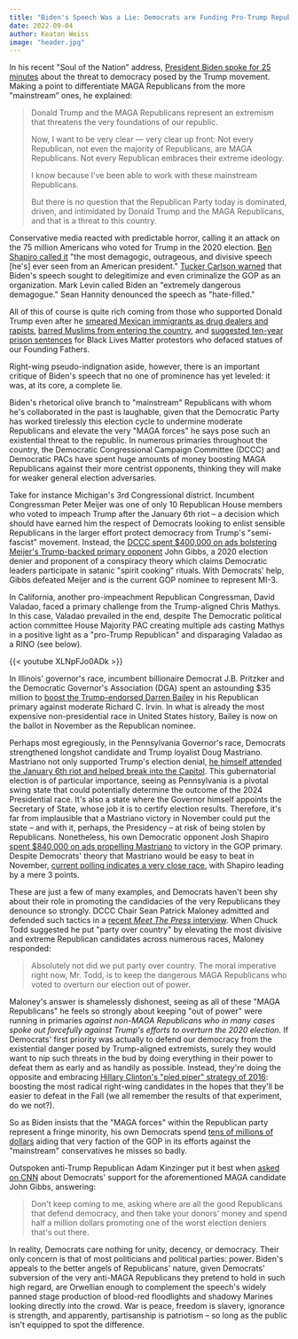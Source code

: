 ```yaml
---
title: "Biden's Speech Was a Lie: Democrats are Funding Pro-Trump Republicans in Primaries"
date: 2022-09-04
author: Keaton Weiss
image: "header.jpg"
---
```


In his recent "Soul of the Nation” address, [President Biden spoke for 25 minutes](https://www.youtube.com/watch?v=JemWkV2Vcic) about the threat to democracy posed by the Trump movement. Making a point to differentiate MAGA Republicans from the more "mainstream” ones, he explained:

> Donald Trump and the MAGA Republicans represent an extremism that threatens the very foundations of our republic.
> 
> Now, I want to be very clear — very clear up front: Not every Republican, not even the majority of Republicans, are MAGA Republicans. Not every Republican embraces their extreme ideology.
> 
> I know because I've been able to work with these mainstream Republicans.
> 
> But there is no question that the Republican Party today is dominated, driven, and intimidated by Donald Trump and the MAGA Republicans, and that is a threat to this country.

Conservative media reacted with predictable horror, calling it an attack on the 75 million Americans who voted for Trump in the 2020 election. [Ben Shapiro called it](https://twitter.com/benshapiro/status/1565539785468514306) "the most demagogic, outrageous, and divisive speech \[he's\] ever seen from an American president." [Tucker Carlson warned](https://twitter.com/The_Real_Fly/status/1565504360439750656) that Biden's speech sought to delegitimize and even criminalize the GOP as an organization. Mark Levin called Biden an "extremely dangerous demagogue." Sean Hannity denounced the speech as "hate-filled."

All of this of course is quite rich coming from those who supported Donald Trump even after he [smeared Mexican immigrants as drug dealers and rapists](https://www.washingtonpost.com/news/the-fix/wp/2017/06/16/theyre-rapists-presidents-trump-campaign-launch-speech-two-years-later-annotated/), [barred Muslims from entering the country](https://www.aclu-wa.org/pages/timeline-muslim-ban), and [suggested ten-year prison sentences](https://www.newsweek.com/donald-trump-andrew-jackson-statue-prison-warning-1512717) for Black Lives Matter protestors who defaced statues of our Founding Fathers.

Right-wing pseudo-indignation aside, however, there is an important critique of Biden's speech that no one of prominence has yet leveled: it was, at its core, a complete lie.

Biden's rhetorical olive branch to "mainstream" Republicans with whom he's collaborated in the past is laughable, given that the Democratic Party has worked tirelessly this election cycle to undermine moderate Republicans and elevate the very "MAGA forces" he says pose such an existential threat to the republic. In numerous primaries throughout the country, the Democratic Congressional Campaign Committee (DCCC) and Democratic PACs have spent huge amounts of money boosting MAGA Republicans against their more centrist opponents, thinking they will make for weaker general election adversaries.

Take for instance Michigan's 3rd Congressional district. Incumbent Congressman Peter Meijer was one of only 10 Republican House members who voted to impeach Trump after the January 6th riot – a decision which should have earned him the respect of Democrats looking to enlist sensible Republicans in the larger effort protect democracy from Trump's "semi-fascist" movement. Instead, the [DCCC spent \$400,000 on ads bolstering Meijer's Trump-backed primary opponent](https://www.washingtonpost.com/politics/interactive/2022/democrat-ad-spending-republican-trump) John Gibbs, a 2020 election denier and proponent of a conspiracy theory which claims Democratic leaders participate in satanic "spirit cooking" rituals. With Democrats' help, Gibbs defeated Meijer and is the current GOP nominee to represent MI-3.

In California, another pro-impeachment Republican Congressman, David Valadao, faced a primary challenge from the Trump-aligned Chris Mathys. In this case, Valadao prevailed in the end, despite The Democratic political action committee House Majority PAC creating multiple ads casting Mathys in a positive light as a "pro-Trump Republican" and disparaging Valadao as a RINO (see below).

{{< youtube XLNpFJo0ADk >}}

In Illinois' governor's race, incumbent billionaire Democrat J.B. Pritzker and the Democratic Governor's Association (DGA) spent an astounding \$35 million to [boost the Trump-endorsed Darren Bailey](https://www.nytimes.com/2022/06/28/us/politics/darren-bailey-illinois-governor-republican.html) in his Republican primary against moderate Richard C. Irvin. In what is already the most expensive non-presidential race in United States history, Bailey is now on the ballot in November as the Republican nominee.

Perhaps most egregiously, in the Pennsylvania Governor's race, Democrats strengthened longshot candidate and Trump loyalist Doug Mastriano. Mastriano not only supported Trump's election denial, [he himself attended the January 6th riot and helped break into the Capitol](https://www.politico.com/news/2022/07/19/mastriano-pennsylvania-governor-race-00046423). This gubernatorial election is of particular importance, seeing as Pennsylvania is a pivotal swing state that could potentially determine the outcome of the 2024 Presidential race. It's also a state where the Governor himself appoints the Secretary of State, whose job it is to certify election results. Therefore, it's far from implausible that a Mastriano victory in November could put the state – and with it, perhaps, the Presidency – at risk of being stolen by Republicans. Nonetheless, his own Democratic opponent Josh Shapiro [spent $840,000 on ads propelling Mastriano](https://www.inquirer.com/opinion/commentary/pennsylvania-democrats-political-strategy-poll-shapiro-mastriano-20220808.html) to victory in the GOP primary. Despite Democrats' theory that Mastriano would be easy to beat in November, [current polling indicates a very close race](https://emersoncollegepolling.com/pennsylvania-2022-fetterman-holds-four-point-lead-over-oz-for-us-senate-shapiro-leads-mastriano-by-three/), with Shapiro leading by a mere 3 points.

These are just a few of many examples, and Democrats haven't been shy about their role in promoting the candidacies of the very Republicans they denounce so strongly. DCCC Chair Sean Patrick Maloney admitted and defended such tactics in a [recent _Meet The Press_ interview](https://www.axios.com/2022/08/21/dccc-trump-candidate-moral-questions). When Chuck Todd suggested he put "party over country" by elevating the most divisive and extreme Republican candidates across numerous races, Maloney responded:

> Absolutely not did we put party over country. The moral imperative right now, Mr. Todd, is to keep the dangerous MAGA Republicans who voted to overturn our election out of power.

Maloney's answer is shamelessly dishonest, seeing as all of these "MAGA Republicans" he feels so strongly about keeping "out of power" were running in primaries _against_ _non-MAGA Republicans who in many cases spoke out forcefully against Trump's efforts to overturn the 2020 election._ If Democrats' first priority was actually to defend our democracy from the existential danger posed by Trump-aligned extremists, surely they would want to nip such threats in the bud by doing everything in their power to defeat them as early and as handily as possible. Instead, they're doing the opposite and embracing [Hillary Clinton's "pied piper" strategy of 2016](http://salon.com/2016/11/09/the-hillary-clinton-campaign-intentionally-created-donald-trump-with-its-pied-piper-strategy/): boosting the most radical right-wing candidates in the hopes that they'll be easier to defeat in the Fall (we all remember the results of that experiment, do we not?).

So as Biden insists that the "MAGA forces" within the Republican party represent a fringe minority, his own Democrats spend [tens of millions of dollars](https://www.newsweek.com/democrats-spent-43-million-helping-election-deniers-win-their-primaries-1731068) aiding that very faction of the GOP in its efforts against the "mainstream" conservatives he misses so badly.

Outspoken anti-Trump Republican Adam Kinzinger put it best when [asked on CNN](https://www.foxnews.com/media/adam-kinzinger-bashes-democrats-boosting-election-deniers-gop-primaries-cynical) about Democrats' support for the aforementioned MAGA candidate John Gibbs, answering:

> Don't keep coming to me, asking where are all the good Republicans that defend democracy, and then take your donors' money and spend half a million dollars promoting one of the worst election deniers that's out there.

In reality, Democrats care nothing for unity, decency, or democracy. Their only concern is that of most politicians and political parties: power. Biden's appeals to the better angels of Republicans' nature, given Democrats' subversion of the very anti-MAGA Republicans they pretend to hold in such high regard, are Orwellian enough to complement the speech's widely panned stage production of blood-red floodlights and shadowy Marines looking directly into the crowd. War is peace, freedom is slavery, ignorance is strength, and apparently, partisanship is patriotism – so long as the public isn't equipped to spot the difference.
